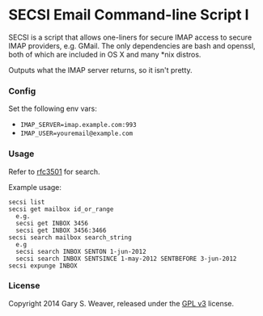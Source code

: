 SECSI Email Command-line Script I
=====

SECSI is a script that allows one-liners for secure IMAP access to secure IMAP providers, e.g. GMail. The only dependencies are bash and openssl, both of which are included in OS X and many *nix distros.

Outputs what the IMAP server returns, so it isn't pretty.

### Config

Set the following env vars:

* `IMAP_SERVER=imap.example.com:993`
* `IMAP_USER=youremail@example.com`

### Usage

Refer to [rfc3501](http://tools.ietf.org/html/rfc3501) for search.

Example usage:

```
secsi list
secsi get mailbox id_or_range
  e.g.
  secsi get INBOX 3456
  secsi get INBOX 3456:3466
secsi search mailbox search_string
  e.g
  secsi search INBOX SENTON 1-jun-2012
  secsi search INBOX SENTSINCE 1-may-2012 SENTBEFORE 3-jun-2012
secsi expunge INBOX
```

### License

Copyright 2014 Gary S. Weaver, released under the [GPL v3][lic] license.

[lic]: http://github.com/garysweaver/email_cli/blob/master/LICENSE
